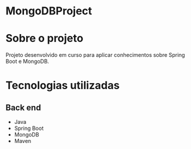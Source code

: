 # MongoDBProject

# Sobre o projeto
Projeto desenvolvido em curso para aplicar conhecimentos sobre Spring Boot e MongoDB.

# Tecnologias utilizadas
## Back end
- Java
- Spring Boot
- MongoDB
- Maven

